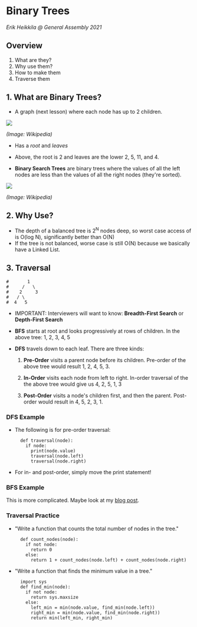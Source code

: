 # Binary Trees
 
 *Erik Heikkila @ General Assembly 2021*
 
## Overview
 
 1. What are they? 
 2. Why use them?
 3. How to make them
 4. Traverse them

 
## 1. What are Binary Trees?

*  A graph (next lesson) where each node has up to 2 children. 


 ![](https://upload.wikimedia.org/wikipedia/commons/thumb/f/f7/Binary_tree.svg/300px-Binary_tree.svg.png)
 
 *(Image: Wikipedia)*

* Has a *root* and *leaves* 
* Above, the root is 2 and leaves are the lower 2, 5, 11, and 4.

* **Binary Search Trees** are binary trees where the values of all the left nodes are less than the values of all the right nodes (they're sorted). 

![](https://upload.wikimedia.org/wikipedia/commons/thumb/d/da/Binary_search_tree.svg/360px-Binary_search_tree.svg.png)

*(Image: Wikipedia)*

## 2. Why Use?

* The depth of a balanced tree is 2<sup>N</sup> nodes deep, so worst case access of is O(log N), significantly better than O(N)
* If the tree is not balanced, worse case is still O(N) because we basically have a Linked List.

## 3. Traversal

	#       1
	#     /   \
	#    2     3
	#   / \    
	#  4   5

* IMPORTANT: Interviewers will want to know: **Breadth-First Search** or **Depth-First Search**
* **BFS** starts at root and looks progressively at rows of children. In the above tree: 1, 2, 3, 4, 5
* **DFS** travels down to each leaf. There are three kinds:

	1. **Pre-Order** visits a parent node before its children. Pre-order of the above tree would result 1, 2, 4, 5, 3.
	
	2. **In-Order** visits each node from left to right. In-order traversal of the the above tree would give us 4, 2, 5, 1, 3	
	3. **Post-Order** visits a node's children first, and then the parent. Post-order would result in 4, 5, 2, 3, 1.


### DFS Example 

* The following is for pre-order traversal:

		def traversal(node):
		  if node:
		    print(node.value)
		    traversal(node.left)
		    traversal(node.right)
	    
* For in- and post-order, simply move the print statement!

### BFS Example

This is more complicated. Maybe look at my [blog post](https://dev.to/erikhei/more-python-binary-trees-what-is-breadth-vs-depth-first-search-25la).

### Traversal Practice

* "Write a function that counts the total number of nodes in the tree."

		def count_nodes(node):
		  if not node:
		    return 0
		  else:
		    return 1 + count_nodes(node.left) + count_nodes(node.right)

* "Write a function that finds the minimum value in a tree."

		import sys
		def find_min(node):
		  if not node:
		    return sys.maxsize
		  else:
		    left_min = min(node.value, find_min(node.left))
		    right_min = min(node.value, find_min(node.right))
		    return min(left_min, right_min)


